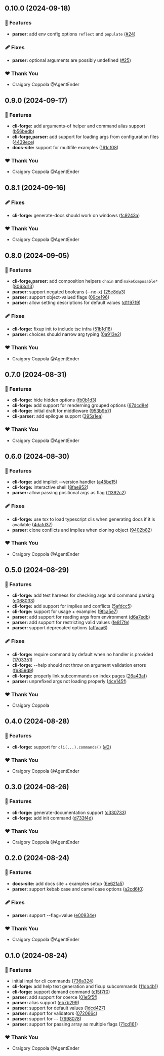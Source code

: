 ## 0.10.0 (2024-09-18)


### 🚀 Features

- **parser:** add env config options `reflect` and `populate` ([#24](https://github.com/agentender/cli-forge/pull/24))

### 🩹 Fixes

- **parser:** optional arguments are possibly undefined ([#25](https://github.com/agentender/cli-forge/pull/25))

### ❤️  Thank You

- Craigory Coppola @AgentEnder

## 0.9.0 (2024-09-17)


### 🚀 Features

- **cli-forge:** add arguments-of helper and command alias support ([b56bedb](https://github.com/agentender/cli-forge/commit/b56bedb))
- **cli-forge,parser:** add support for loading args from configuration files ([4439ece](https://github.com/agentender/cli-forge/commit/4439ece))
- **docs-site:** support for multifile examples ([161cf08](https://github.com/agentender/cli-forge/commit/161cf08))

### ❤️  Thank You

- Craigory Coppola @AgentEnder

## 0.8.1 (2024-09-16)


### 🩹 Fixes

- **cli-forge:** generate-docs should work on windows ([fc9243a](https://github.com/agentender/cli-forge/commit/fc9243a))

### ❤️  Thank You

- Craigory Coppola @AgentEnder

## 0.8.0 (2024-09-05)


### 🚀 Features

- **cli-forge,parser:** add composition helpers `chain` and `makeComposable*` ([8063d13](https://github.com/agentender/cli-forge/commit/8063d13))
- **parser:** support negated booleans (--no-x) ([25e8da3](https://github.com/agentender/cli-forge/commit/25e8da3))
- **parser:** support object-valued flags ([09ce196](https://github.com/agentender/cli-forge/commit/09ce196))
- **parser:** allow setting descriptions for default values ([d1197f9](https://github.com/agentender/cli-forge/commit/d1197f9))

### 🩹 Fixes

- **cli-forge:** fixup init to include tsc infra ([51b1d18](https://github.com/agentender/cli-forge/commit/51b1d18))
- **parser:** choices should narrow arg typing ([0a913e2](https://github.com/agentender/cli-forge/commit/0a913e2))

### ❤️  Thank You

- Craigory Coppola @AgentEnder

## 0.7.0 (2024-08-31)


### 🚀 Features

- **cli-forge:** hide hidden options ([fb0b1d3](https://github.com/agentender/cli-forge/commit/fb0b1d3))
- **cli-forge:** add support for renderning grouped options ([67dcd8e](https://github.com/agentender/cli-forge/commit/67dcd8e))
- **cli-forge:** initial draft for middleware ([953b9b7](https://github.com/agentender/cli-forge/commit/953b9b7))
- **cli-parser:** add epilogue support ([395a1ea](https://github.com/agentender/cli-forge/commit/395a1ea))

### ❤️  Thank You

- Craigory Coppola @AgentEnder

## 0.6.0 (2024-08-30)


### 🚀 Features

- **cli-forge:** add implicit --version handler ([a45be15](https://github.com/agentender/cli-forge/commit/a45be15))
- **cli-forge:** interactive shell ([8fae952](https://github.com/agentender/cli-forge/commit/8fae952))
- **parser:** allow passing positional args as flag ([f1392c2](https://github.com/agentender/cli-forge/commit/f1392c2))

### 🩹 Fixes

- **cli-forge:** use tsx to load typescript clis when generating docs if it is available ([4dafd37](https://github.com/agentender/cli-forge/commit/4dafd37))
- **parser:** clone conflicts and implies when cloning object ([9402b82](https://github.com/agentender/cli-forge/commit/9402b82))

### ❤️  Thank You

- Craigory Coppola @AgentEnder

## 0.5.0 (2024-08-29)


### 🚀 Features

- **cli-forge:** add test harness for checking args and command parsing ([e068033](https://github.com/agentender/cli-forge/commit/e068033))
- **cli-forge:** add support for implies and conflicts ([5afdcc5](https://github.com/agentender/cli-forge/commit/5afdcc5))
- **cli-forge:** support for usage + examples ([9fca5e7](https://github.com/agentender/cli-forge/commit/9fca5e7))
- **parser:** add support for reading args from environment ([d6a7edb](https://github.com/agentender/cli-forge/commit/d6a7edb))
- **parser:** add support for restricting valid values ([fe817fe](https://github.com/agentender/cli-forge/commit/fe817fe))
- **parser:** support deprecated options ([affaaa6](https://github.com/agentender/cli-forge/commit/affaaa6))

### 🩹 Fixes

- **cli-forge:** require command by default when no handler is provided ([1703351](https://github.com/agentender/cli-forge/commit/1703351))
- **cli-forge:** --help should not throw on argument validation errors ([f6859d9](https://github.com/agentender/cli-forge/commit/f6859d9))
- **cli-forge:** properly link subcommands on index pages ([26a43af](https://github.com/agentender/cli-forge/commit/26a43af))
- **parser:** unprefixed args not loading properly ([4ce145f](https://github.com/agentender/cli-forge/commit/4ce145f))

### ❤️  Thank You

- Craigory Coppola

## 0.4.0 (2024-08-28)


### 🚀 Features

- **cli-forge:** support for `cli(...).commands()` ([#2](https://github.com/agentender/cli-forge/pull/2))

### ❤️  Thank You

- Craigory Coppola @AgentEnder

## 0.3.0 (2024-08-26)


### 🚀 Features

- **cli-forge:** generate-documentation support ([c330733](https://github.com/agentender/cli-forge/commit/c330733))
- **cli-forge:** add init command ([d733f4d](https://github.com/agentender/cli-forge/commit/d733f4d))

### ❤️  Thank You

- Craigory Coppola @AgentEnder

## 0.2.0 (2024-08-24)


### 🚀 Features

- **docs-site:** add docs site + examples setup ([6e62fa5](https://github.com/agentender/cli-forge/commit/6e62fa5))
- **parser:** support kebab case and camel case options ([a2cd6f0](https://github.com/agentender/cli-forge/commit/a2cd6f0))

### 🩹 Fixes

- **parser:** support --flag=value ([e00934e](https://github.com/agentender/cli-forge/commit/e00934e))

### ❤️  Thank You

- Craigory Coppola @AgentEnder

## 0.1.0 (2024-08-24)


### 🚀 Features

- initial impl for cli commands ([736a324](https://github.com/AgentEnder/cli-forge/commit/736a324))
- **cli-forge:** add help text generation and fixup subcommands ([11db4b1](https://github.com/AgentEnder/cli-forge/commit/11db4b1))
- **cli-forge:** support demand command ([c15f7f0](https://github.com/AgentEnder/cli-forge/commit/c15f7f0))
- **parser:** add support for coerce ([01e5f5f](https://github.com/AgentEnder/cli-forge/commit/01e5f5f))
- **parser:** alias support ([eb7b299](https://github.com/AgentEnder/cli-forge/commit/eb7b299))
- **parser:** support for default values ([1dcd427](https://github.com/AgentEnder/cli-forge/commit/1dcd427))
- **parser:** support for validators ([072066c](https://github.com/AgentEnder/cli-forge/commit/072066c))
- **parser:** support for `--` ([7698078](https://github.com/AgentEnder/cli-forge/commit/7698078))
- **parser:** support for passing array as multiple flags ([71cd161](https://github.com/AgentEnder/cli-forge/commit/71cd161))

### ❤️  Thank You

- Craigory Coppola @AgentEnder